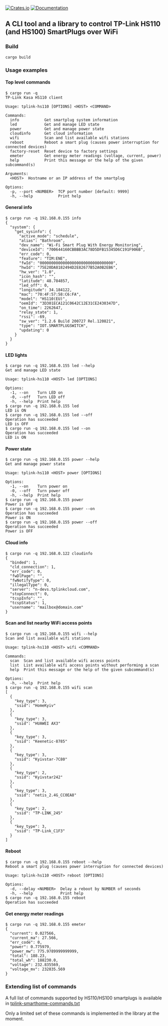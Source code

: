 [![Crates.io](https://img.shields.io/crates/v/tplink-hs110.svg)](https://crates.io/crates/tplink-hs110)
[![Documentation](https://docs.rs/tplink-hs110/badge.svg)](https://docs.rs/tplink-hs110/)

## A CLI tool and a library to control TP-Link HS110 (and HS100) SmartPlugs over WiFi ##

### Build ###
`cargo build`

### Usage examples ###

#### Top level commands ####
```
$ cargo run -q
TP-Link Kasa HS110 client

Usage: tplink-hs110 [OPTIONS] <HOST> <COMMAND>

Commands:
  info           Get smartplug system information
  led            Get and manage LED state
  power          Get and manage power state
  cloudinfo      Get cloud information
  wifi           Scan and list available wifi stations
  reboot         Reboot a smart plug (causes power interruption for connected devices)
  factory-reset  Reset device to factory settings
  emeter         Get energy meter readings (voltage, current, power)
  help           Print this message or the help of the given subcommand(s)

Arguments:
  <HOST>  Hostname or an IP address of the smartplug

Options:
  -p, --port <NUMBER>  TCP port number [default: 9999]
  -h, --help           Print help
```

#### General info ####
```
$ cargo run -q 192.168.0.155 info
{
  "system": {
    "get_sysinfo": {
      "active_mode": "schedule",
      "alias": "Bathroom",
      "dev_name": "Wi-Fi Smart Plug With Energy Monitoring",
      "deviceId": "700644160CBBBB3AC78D5DFB15345D6C191F906B",
      "err_code": 0,
      "feature": "TIM:ENE",
      "fwId": "00000000000000000000000000000000",
      "hwId": "75E20DA8182494D2E82677B52A0B2EB6",
      "hw_ver": "1.0",
      "icon_hash": "",
      "latitude": 48.784857,
      "led_off": 0,
      "longitude": 34.184122,
      "mac": "70:4F:57:58:C6:FA",
      "model": "HS110(EU)",
      "oemId": "3D301ECA121C0642C12E31CE2430347D",
      "on_time": 2262647,
      "relay_state": 1,
      "rssi": -69,
      "sw_ver": "1.2.6 Build 200727 Rel.120821",
      "type": "IOT.SMARTPLUGSWITCH",
      "updating": 0
    }
  }
}
```

#### LED lights ####
```
$ cargo run -q 192.168.0.155 led --help
Get and manage LED state

Usage: tplink-hs110 <HOST> led [OPTIONS]

Options:
  -1, --on    Turn LED on
  -0, --off   Turn LED off
  -h, --help  Print help
$ cargo run -q 192.168.0.155 led
LED is ON
$ cargo run -q 192.168.0.155 led --off
Operation has succeeded
LED is OFF
$ cargo run -q 192.168.0.155 led --on
Operation has succeeded
LED is ON
```

#### Power state ####
```
$ cargo run -q 192.168.0.155 power --help
Get and manage power state

Usage: tplink-hs110 <HOST> power [OPTIONS]

Options:
  -1, --on    Turn power on
  -0, --off   Turn power off
  -h, --help  Print help
$ cargo run -q 192.168.0.155 power
Power is OFF
$ cargo run -q 192.168.0.155 power --on
Operation has succeeded
Power is ON
$ cargo run -q 192.168.0.155 power --off
Operation has succeeded
Power is OFF
```

#### Cloud info ####
```
$ cargo run -q 192.168.0.122 cloudinfo
{
  "binded": 1,
  "cld_connection": 1,
  "err_code": 0,
  "fwDlPage": "",
  "fwNotifyType": 0,
  "illegalType": 0,
  "server": "n-devs.tplinkcloud.com",
  "stopConnect": 0,
  "tcspInfo": "",
  "tcspStatus": 1,
  "username": "mailbox@domain.com"
}
```

#### Scan and list nearby WiFi access points ####
```
$ cargo run -q 192.168.0.155 wifi --help
Scan and list available wifi stations

Usage: tplink-hs110 <HOST> wifi <COMMAND>

Commands:
  scan  Scan and list available wifi access points
  list  List available wifi access points without performing a scan
  help  Print this message or the help of the given subcommand(s)

Options:
  -h, --help  Print help
$ cargo run -q 192.168.0.155 wifi scan
[
  {
    "key_type": 3,
    "ssid": "HomeKyiv"
  },
  {
    "key_type": 3,
    "ssid": "HUAWEI AX3"
  },
  {
    "key_type": 3,
    "ssid": "Keenetic-8785"
  },
  {
    "key_type": 3,
    "ssid": "Kyivstar-7C80"
  },
  {
    "key_type": 2,
    "ssid": "Kyivstar242"
  },
  {
    "key_type": 3,
    "ssid": "netis_2.4G_CC0EA8"
  },
  {
    "key_type": 2,
    "ssid": "TP-LINK_245"
  },
  {
    "key_type": 3,
    "ssid": "TP-Link_C1F3"
  }
]
```

#### Reboot ####
```
$ cargo run -q 192.168.0.155 reboot --help
Reboot a smart plug (causes power interruption for connected devices)

Usage: tplink-hs110 <HOST> reboot [OPTIONS]

Options:
  -d, --delay <NUMBER>  Delay a reboot by NUMBER of seconds
  -h, --help            Print help
$ cargo run -q 192.168.0.155 reboot
Operation has succeeded
```

#### Get energy meter readings ####
```
$ cargo run -q 192.168.0.155 emeter
{
  "current": 0.027566,
  "current_ma": 27.566,
  "err_code": 0,
  "power": 0.775979,
  "power_mw": 775.9789999999999,
  "total": 188.23,
  "total_wh": 188230.0,
  "voltage": 232.835569,
  "voltage_mv": 232835.569
}
```

### Extending list of commands ###
A full list of commands supported by HS110/HS100 smartplugs is available in [tplink-smarthome-commands.txt](https://github.com/softScheck/tplink-smartplug/blob/2e4b5e76bda0ebcc031f18e0532f63a294a29345/tplink-smarthome-commands.txt)

Only a limited set of these commands is implemented in the library at the moment.
